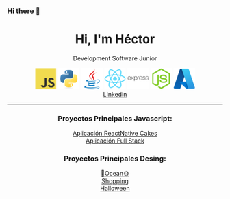 ### Hi there 👋
<div id=header align="center">
    <h1>Hi, I'm Héctor</h1>
    <p>Development Software Junior</p>
</div>
<div id=skills align="center">
    <img width="50px" src="https://github.com/devicons/devicon/blob/master/icons/javascript/javascript-original.svg"/>
    <img width="50px" src="https://github.com/devicons/devicon/blob/master/icons/python/python-original.svg"/>
    <img width="50px" src="https://github.com/devicons/devicon/blob/master/icons/java/java-original.svg"/>
    <img width="50px" src="https://github.com/devicons/devicon/blob/master/icons/react/react-original.svg"/>
    <img width="50px" src="https://github.com/devicons/devicon/blob/master/icons/express/express-original-wordmark.svg"/>
    <img width="50px" src="https://github.com/devicons/devicon/blob/master/icons/nodejs/nodejs-original.svg"/>
    <img width="50px" src="https://github.com/devicons/devicon/blob/master/icons/azure/azure-original.svg"/>
</div>
<div align="center">
    <div>
        <a href="https://www.linkedin.com/in/hector-bustos-sanchez-lsca/">Linkedin</a>
    </div>
</div>
<hr/>
<div align="center">
    <h3>Proyectos Principales Javascript:</h3>
    <a href="https://github.com/HectorBusSan/Cake">Aplicación ReactNative Cakes</a><br/>
    <a href="https://github.com/HectorBusSan/FullJavascript">Aplicación Full Stack</a><br/>
</div>
<div align="center">
    <h3>Proyectos Principales Desing:</h3>
    <a href="https://hectorbussan.github.io/OceanParadise/">🌙Ocean🌞</a><br/>
    <a href="https://hectorbussan.github.io/Clothing/">Shopping</a><br/>
    <a href="https://hectorbussan.github.io/Halloween/">Halloween</a><br/>
</div>

